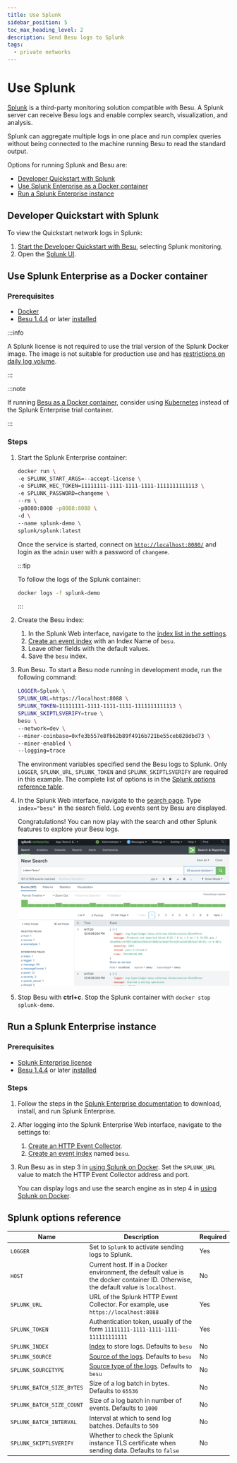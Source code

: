 ```yaml
---
title: Use Splunk
sidebar_position: 5
toc_max_heading_level: 2
description: Send Besu logs to Splunk
tags:
  - private networks
---
```


# Use Splunk

[Splunk](https://splunkbase.splunk.com/app/4866/) is a third-party monitoring solution compatible with Besu. A Splunk server can receive Besu logs and enable complex search, visualization, and analysis.

Splunk can aggregate multiple logs in one place and run complex queries without being connected to the machine running Besu to read the standard output.

Options for running Splunk and Besu are:

- [Developer Quickstart with Splunk](#developer-quickstart-with-splunk)
- [Use Splunk Enterprise as a Docker container](#use-splunk-enterprise-as-a-docker-container)
- [Run a Splunk Enterprise instance](#run-a-splunk-enterprise-instance)

## Developer Quickstart with Splunk

To view the Quickstart network logs in Splunk:

1. [Start the Developer Quickstart with Besu](../../tutorials/quickstart.md), selecting Splunk monitoring.
1. Open the [Splunk UI](http://localhost:8000).

## Use Splunk Enterprise as a Docker container

### Prerequisites

- [Docker](https://docs.docker.com/compose/install/)
- [Besu 1.4.4](https://github.com/hyperledger/besu/blob/750580dcca349d22d024cc14a8171b2fa74b505a/CHANGELOG.md#144) or later [installed](../../get-started/install/binary-distribution.md)

:::info

A Splunk license is not required to use the trial version of the Splunk Docker image. The image is not suitable for production use and has [restrictions on daily log volume](https://www.splunk.com/).

:::

:::note

If running [Besu as a Docker container](../../get-started/install/run-docker-image.md), consider using
[Kubernetes](../deploy/kubernetes.md) instead of the Splunk Enterprise trial container.

:::

### Steps

1.  Start the Splunk Enterprise container:

    ```bash
    docker run \
    -e SPLUNK_START_ARGS=--accept-license \
    -e SPLUNK_HEC_TOKEN=11111111-1111-1111-1111-1111111111113 \
    -e SPLUNK_PASSWORD=changeme \
    --rm \
    -p8080:8000 -p8088:8088 \
    -d \
    --name splunk-demo \
    splunk/splunk:latest
    ```

    Once the service is started, connect on [`http://localhost:8080/`](http://localhost:8080/) and login as the `admin` user with a password of `changeme`.

    :::tip

    To follow the logs of the Splunk container:

    ```bash
    docker logs -f splunk-demo
    ```

    :::

2.  Create the Besu index:

    1. In the Splunk Web interface, navigate to the [index list in the settings](http://localhost:8080/en-US/manager/search/data/indexes).
    2. [Create an event index] with an Index Name of `besu`.
    3. Leave other fields with the default values.
    4. Save the `besu` index.

3.  Run Besu. To start a Besu node running in development mode, run the following command:

    ```bash
    LOGGER=Splunk \
    SPLUNK_URL=https://localhost:8088 \
    SPLUNK_TOKEN=11111111-1111-1111-1111-1111111111113 \
    SPLUNK_SKIPTLSVERIFY=true \
    besu \
    --network=dev \
    --miner-coinbase=0xfe3b557e8fb62b89f4916b721be55ceb828dbd73 \
    --miner-enabled \
    --logging=trace
    ```

    The environment variables specified send the Besu logs to Splunk. Only `LOGGER`, `SPLUNK_URL`, `SPLUNK_TOKEN` and `SPLUNK_SKIPTLSVERIFY` are required in this example. The complete list of options is in the [Splunk options reference table](#splunk-options-reference).

4.  In the Splunk Web interface, navigate to the [search page](http://localhost:8080/en-US/app/search/search). Type `index="besu"` in the search field. Log events sent by Besu are displayed.

    Congratulations! You can now play with the search and other Splunk features to explore your Besu logs.

    ![Splunk search page](../../../assets/images/splunk-ui.png)

5.  Stop Besu with **ctrl+c**. Stop the Splunk container with `docker stop splunk-demo`.

## Run a Splunk Enterprise instance

### Prerequisites

- [Splunk Enterprise license](https://www.splunk.com/)
- [Besu 1.4.4](https://github.com/hyperledger/besu/blob/master/CHANGELOG.md#144) or later [installed](../../get-started/install/binary-distribution.md)

### Steps

1. Follow the steps in the [Splunk Enterprise documentation](https://docs.splunk.com/Documentation/Splunk/8.0.4/Installation) to download, install, and run Splunk Enterprise.

1. After logging into the Splunk Enterprise Web interface, navigate to the settings to:

   1. [Create an HTTP Event Collector](https://docs.splunk.com/Documentation/Splunk/8.0.4/Data/UsetheHTTPEventCollector).
   1. [Create an event index] named `besu`.

1. Run Besu as in step 3 in [using Splunk on Docker](#use-splunk-enterprise-as-a-docker-container). Set the `SPLUNK_URL` value to match the HTTP Event Collector address and port.

   You can display logs and use the search engine as in step 4 in [using Splunk on Docker](#use-splunk-enterprise-as-a-docker-container).

## Splunk options reference

| Name | Description | Required |
| --- | --- | --- |
| `LOGGER` | Set to `Splunk` to activate sending logs to Splunk. | Yes |
| `HOST` | Current host. If in a Docker environment, the default value is the docker container ID. Otherwise, the default value is `localhost`. | No |
| `SPLUNK_URL` | URL of the Splunk HTTP Event Collector. For example, use `https://localhost:8088` | Yes |
| `SPLUNK_TOKEN` | Authentication token, usually of the form `11111111-1111-1111-1111-111111111111` | Yes |
| `SPLUNK_INDEX` | [Index](https://docs.splunk.com/Splexicon:Index) to store logs. Defaults to `besu` | No |
| `SPLUNK_SOURCE` | [Source of the logs](https://docs.splunk.com/Splexicon:Source). Defaults to `besu` | No |
| `SPLUNK_SOURCETYPE` | [Source type of the logs](https://docs.splunk.com/Splexicon:Sourcetype). Defaults to `besu` | No |
| `SPLUNK_BATCH_SIZE_BYTES` | Size of a log batch in bytes. Defaults to `65536` | No |
| `SPLUNK_BATCH_SIZE_COUNT` | Size of a log batch in number of events. Defaults to `1000` | No |
| `SPLUNK_BATCH_INTERVAL` | Interval at which to send log batches. Defaults to `500` | No |
| `SPLUNK_SKIPTLSVERIFY` | Whether to check the Splunk instance TLS certificate when sending data. Defaults to `false` | No |

[Create an event index]: https://docs.splunk.com/Documentation/Splunk/8.0.4/Indexer/Setupmultipleindexes#Create_events_indexes
